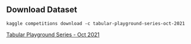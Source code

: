 ## Download Dataset

`kaggle competitions download -c tabular-playground-series-oct-2021`

[Tabular Playground Series - Oct 2021](https://www.kaggle.com/c/tabular-playground-series-oct-2021/data)



